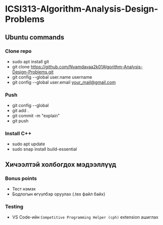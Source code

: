 # ICSI313-Algorithm-Analysis-Design-Problems

## Ubuntu commands 

### Clone repo 
- sudo apt install git 
- git clone https://github.com/Nyamdavaa2k01Algorithm-Analysis-Design-Problems.git
- git config --global user.name username
- git config --global user.email your_mail@gmail.com



### Push 
- git config --global 
- git add . 
- git commit -m "explain"
- git push  

### Install C++ 
- sudo apt update 
- sudo snap install build-essential 

## Хичээлтэй холбогдох мэдээллүүд

### Bonus points 
- Тест нэмэх 
- Бодлогын өгүүлбэр оруулах (.tex файл байх)

### Testing 
- VS Code-ийн `Competitive Programming Helper (cph)` extension ашиглах